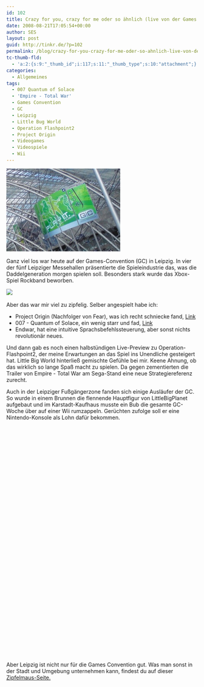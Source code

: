```yaml
---
id: 102
title: Crazy for you, crazy for me oder so ähnlich (live von der Games Convention)
date: 2008-08-21T17:05:54+00:00
author: SES
layout: post
guid: http://tinkr.de/?p=102
permalink: /blog/crazy-for-you-crazy-for-me-oder-so-ahnlich-live-von-der-games-convention/
tc-thumb-fld:
  - 'a:2:{s:9:"_thumb_id";i:117;s:11:"_thumb_type";s:10:"attachment";}'
categories:
  - Allgemeines
tags:
  - 007 Quantum of Solace
  - 'Empire - Total War'
  - Games Convention
  - GC
  - Leipzig
  - Little Bug World
  - Operation Flashpoint2
  - Project Origin
  - Videogames
  - Videospiele
  - Wii
---
```

<img loading="lazy" src="/assets/2008/08/gc_1-300x218.jpg" alt="" title="Games Convention" width="300" height="218" class="alignnone size-medium wp-image-103" />

Ganz viel los war heute auf der Games-Convention (GC) in Leipzig. In vier der fünf Leipziger Messehallen präsentierte die Spieleindustrie das, was die Daddelgeneration morgen spielen soll.
Besonders stark wurde das Xbox-Spiel Rockband beworben.

[<img border="0" src="http://ecx.images-amazon.com/images/I/41xlM0Jjl-L._SL160_.jpg" />](http://www.amazon.de/gp/product/B0017J6RY6?ie=UTF8&tag=zipfeblog-21&linkCode=as2&camp=1638&creative=6742&creativeASIN=B0017J6RY6)<img loading="lazy" src="http://www.assoc-amazon.de/e/ir?t=zipfeblog-21&#038;l=as2&#038;o=3&#038;a=B0017J6RY6" width="1" height="1" border="0" alt="" style="border:none !important; margin:0px !important;" />

Aber das war mir viel zu zipfelig. Selber angespielt habe ich:
- Project Origin (Nachfolger von Fear), was ich recht schniecke fand, [Link](http://projectorigin.warnerbros.com/)
- 007 - Quantum of Solace, ein wenig starr und fad, [Link](http://007thevideogame.com)
- Endwar, hat eine intuitive Sprachsbefehlssteuerung, aber sonst nichts revolutionär neues.

Und dann gab es noch einen halbstündigen Live-Preview zu Operation-Flashpoint2, der meine Erwartungen an das Spiel ins Unendliche gesteigert hat.
Little Big World hinterließ gemischte Gefühle bei mir. Keene Ahnung, ob das wirklich so lange Spaß macht zu spielen.
Da gegen zementierten die Trailer von Empire - Total War am Sega-Stand eine neue Strategiereferenz zurecht.

Auch in der Leipziger Fußgängerzone fanden sich einige Ausläufer der GC. So wurde in einem Brunnen die flennende Hauptfigur von LittleBigPlanet aufgebaut und im Karstadt-Kaufhaus musste ein Bub die gesamte GC-Woche über auf einer Wii rumzappeln. Gerüchten zufolge soll er eine Nintendo-Konsole als Lohn dafür bekommen.



<div id='gallery-2' class='gallery galleryid-102 gallery-columns-3 gallery-size-thumbnail'>
  <dl class='gallery-item'>
    <dt class='gallery-icon '>
      <a href='http://tinkr.de/blog/crazy-for-you-crazy-for-me-oder-so-ahnlich-live-von-der-games-convention/gc_1/'><img width="1" height="1" src="http://tinkrde.test.mug.im/wp-content/uploads/sites/7/2008/08/gc_1.jpg" class="attachment-thumbnail size-thumbnail" alt="" loading="lazy" /></a>
    </dt>
  </dl>

  <dl class='gallery-item'>
    <dt class='gallery-icon '>
      <a href='http://tinkr.de/blog/crazy-for-you-crazy-for-me-oder-so-ahnlich-live-von-der-games-convention/dsc00118/'><img width="1" height="1" src="http://tinkrde.test.mug.im/wp-content/uploads/sites/7/2008/08/dsc00118.jpg" class="attachment-thumbnail size-thumbnail" alt="" loading="lazy" /></a>
    </dt>
  </dl>

  <dl class='gallery-item'>
    <dt class='gallery-icon '>
      <a href='http://tinkr.de/blog/crazy-for-you-crazy-for-me-oder-so-ahnlich-live-von-der-games-convention/dsc00092/'><img width="1" height="1" src="http://tinkrde.test.mug.im/wp-content/uploads/sites/7/2008/08/dsc00092.jpg" class="attachment-thumbnail size-thumbnail" alt="" loading="lazy" /></a>
    </dt>
  </dl>

  <br style="clear: both" />

  <dl class='gallery-item'>
    <dt class='gallery-icon '>
      <a href='http://tinkr.de/blog/crazy-for-you-crazy-for-me-oder-so-ahnlich-live-von-der-games-convention/dsc00094/'><img width="1" height="1" src="http://tinkrde.test.mug.im/wp-content/uploads/sites/7/2008/08/dsc00094.jpg" class="attachment-thumbnail size-thumbnail" alt="" loading="lazy" /></a>
    </dt>
  </dl>

  <dl class='gallery-item'>
    <dt class='gallery-icon '>
      <a href='http://tinkr.de/blog/crazy-for-you-crazy-for-me-oder-so-ahnlich-live-von-der-games-convention/dsc00097/'><img width="1" height="1" src="http://tinkrde.test.mug.im/wp-content/uploads/sites/7/2008/08/dsc00097.jpg" class="attachment-thumbnail size-thumbnail" alt="" loading="lazy" /></a>
    </dt>
  </dl>

  <dl class='gallery-item'>
    <dt class='gallery-icon '>
      <a href='http://tinkr.de/blog/crazy-for-you-crazy-for-me-oder-so-ahnlich-live-von-der-games-convention/dsc00098/'><img width="1" height="1" src="http://tinkrde.test.mug.im/wp-content/uploads/sites/7/2008/08/dsc00098.jpg" class="attachment-thumbnail size-thumbnail" alt="" loading="lazy" /></a>
    </dt>
  </dl>

  <br style="clear: both" />

  <dl class='gallery-item'>
    <dt class='gallery-icon '>
      <a href='http://tinkr.de/blog/crazy-for-you-crazy-for-me-oder-so-ahnlich-live-von-der-games-convention/dsc00099/'><img width="1" height="1" src="http://tinkrde.test.mug.im/wp-content/uploads/sites/7/2008/08/dsc00099.jpg" class="attachment-thumbnail size-thumbnail" alt="" loading="lazy" /></a>
    </dt>
  </dl>

  <dl class='gallery-item'>
    <dt class='gallery-icon '>
      <a href='http://tinkr.de/blog/crazy-for-you-crazy-for-me-oder-so-ahnlich-live-von-der-games-convention/dsc00101/'><img width="1" height="1" src="http://tinkrde.test.mug.im/wp-content/uploads/sites/7/2008/08/dsc00101.jpg" class="attachment-thumbnail size-thumbnail" alt="" loading="lazy" /></a>
    </dt>
  </dl>

  <dl class='gallery-item'>
    <dt class='gallery-icon '>
      <a href='http://tinkr.de/blog/crazy-for-you-crazy-for-me-oder-so-ahnlich-live-von-der-games-convention/dsc00103/'><img width="1" height="1" src="http://tinkrde.test.mug.im/wp-content/uploads/sites/7/2008/08/dsc00103.jpg" class="attachment-thumbnail size-thumbnail" alt="" loading="lazy" /></a>
    </dt>
  </dl>

  <br style="clear: both" />

  <dl class='gallery-item'>
    <dt class='gallery-icon '>
      <a href='http://tinkr.de/blog/crazy-for-you-crazy-for-me-oder-so-ahnlich-live-von-der-games-convention/dsc00104/'><img width="1" height="1" src="http://tinkrde.test.mug.im/wp-content/uploads/sites/7/2008/08/dsc00104.jpg" class="attachment-thumbnail size-thumbnail" alt="" loading="lazy" /></a>
    </dt>
  </dl>

  <dl class='gallery-item'>
    <dt class='gallery-icon '>
      <a href='http://tinkr.de/blog/crazy-for-you-crazy-for-me-oder-so-ahnlich-live-von-der-games-convention/dsc00106/'><img width="1" height="1" src="http://tinkrde.test.mug.im/wp-content/uploads/sites/7/2008/08/dsc00106.jpg" class="attachment-thumbnail size-thumbnail" alt="" loading="lazy" /></a>
    </dt>
  </dl>

  <dl class='gallery-item'>
    <dt class='gallery-icon '>
      <a href='http://tinkr.de/blog/crazy-for-you-crazy-for-me-oder-so-ahnlich-live-von-der-games-convention/dsc00108/'><img width="1" height="1" src="http://tinkrde.test.mug.im/wp-content/uploads/sites/7/2008/08/dsc00108.jpg" class="attachment-thumbnail size-thumbnail" alt="" loading="lazy" /></a>
    </dt>
  </dl>

  <br style="clear: both" />

  <dl class='gallery-item'>
    <dt class='gallery-icon '>
      <a href='http://tinkr.de/blog/crazy-for-you-crazy-for-me-oder-so-ahnlich-live-von-der-games-convention/dsc00111/'><img width="1" height="1" src="http://tinkrde.test.mug.im/wp-content/uploads/sites/7/2008/08/dsc00111.jpg" class="attachment-thumbnail size-thumbnail" alt="" loading="lazy" /></a>
    </dt>
  </dl>

  <dl class='gallery-item'>
    <dt class='gallery-icon '>
      <a href='http://tinkr.de/blog/crazy-for-you-crazy-for-me-oder-so-ahnlich-live-von-der-games-convention/dsc00113/'><img width="1" height="1" src="http://tinkrde.test.mug.im/wp-content/uploads/sites/7/2008/08/dsc00113.jpg" class="attachment-thumbnail size-thumbnail" alt="" loading="lazy" /></a>
    </dt>
  </dl>

  <dl class='gallery-item'>
    <dt class='gallery-icon '>
      <a href='http://tinkr.de/blog/crazy-for-you-crazy-for-me-oder-so-ahnlich-live-von-der-games-convention/dsc00115/'><img width="1" height="1" src="http://tinkrde.test.mug.im/wp-content/uploads/sites/7/2008/08/dsc00115.jpg" class="attachment-thumbnail size-thumbnail" alt="" loading="lazy" /></a>
    </dt>
  </dl>

  <br style="clear: both" />
</div>

Aber Leipzig ist nicht nur für die Games Convention gut. Was man sonst in der Stadt und Umgebung unternehmen kann, findest du auf dieser [Zipfelmaus-Seite.](http://tinkr.de/leipzig/)
